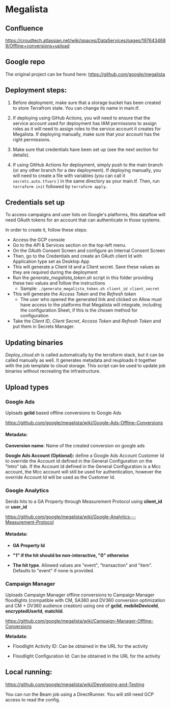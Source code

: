 # Megalista

## Confluence

https://croudtech.atlassian.net/wiki/spaces/DataServices/pages/1976434689/Offline+conversions+upload
## Google repo
The original project can be found here:
https://github.com/google/megalista

## Deployment steps:

1. Before deployment, make sure that a storage bucket has been created to store Terrafrom state. You can change its name in main.tf.

2. If deploying using GiHub Actions, you will need to ensure that the service account used for deployment has IAM permissions to assign roles as it will need to assign roles to the service account it creates for Megalista. If deploying manually, make sure that your account has the right permissions.

3. Make sure that credentials have been set up (see the next section for details).

4. If using GitHub Actions for deployment, simply push to the main branch (or any other branch for a dev deployment). If deploying manually, you will need to create a file with variables (you can call it `secrets.auto.tfvars` ) in the same directory as your main.tf. Then, run `terraform init` followed by `terraform apply`. 


## Credentials set up

To access campaigns and user lists on Google's platforms, this dataflow will need OAuth tokens for an account that can authenticate in those systems.

In order to create it, follow these steps:

- Access the GCP console
- Go to the API & Services section on the top-left menu.
- On the OAuth Consent Screen and configure an Internal Consent Screen
- Then, go to the Credentials and create an OAuth client Id with Application type set as Desktop App
- This will generate a Client Id and a Client secret. Save these values as they are required during the deployment
- Run the _generate_megalista_token.sh_ script in this folder providing these two values and follow the instructions
  - Sample: `./generate_megalista_token.sh client_id client_secret`
- This will generate the _Access Token_ and the _Refresh token_
  -  The user who opened the generated link and clicked on Allow must have access to the platforms that Megalista will integrate, including the configuration Sheet, if this is the chosen method for configuration
-  Take the _Client ID_, _Client Secret_, _Access Token_ and _Refresh Token_ and put them in Secrets Manager.

## Updating binaries
_Deploy_cloud.sh_ is called automatically by the terraform stack, but it can be called manually as well. It generates metadata and reuploads it together with the job template to cloud storage. This script can be used to update job binaries without recreating the infrastructure.

## Upload types
### Google Ads
Uploads __gclid__ based offline conversions to Google Ads

https://github.com/google/megalista/wiki/Google-Ads-Offline-Conversions

#### Metadata:

__Conversion name__: Name of the created conversion on google ads

__Google Ads Account (Optional):__ define a Google Ads Account Customer Id to override the Account Id defined in the General Configuration on the "Intro" tab. If the Account Id defined in the General Configuration is a Mcc account, the Mcc account will still be used for authentication, however the override Account Id will be used as the Customer Id.

### Google Analytics

Sends hits to a GA Property through Measurement Protocol using __client_id__ or __user_id__

https://github.com/google/megalista/wiki/Google-Analytics---Measurement-Protocol

#### Metadata:

- __GA Property Id__

- __"1" if the hit should be non-interactive, "0" otherwise__

- __The hit type__. Allowed values are "event", "transaction" and "item". Defaults to "event" if none is provided.


### Campaign Manager
Uploads Campaign Manager offline conversions to Campaign Manager floodlights (compatible with CM, SA360 and DV360 conversion optimization and CM + DV360 audience creation) using one of __gclid__, __mobileDeviceId__, __encryptedUserId__, __matchId__.

https://github.com/google/megalista/wiki/Campaign-Manager-Offline-Conversions

__Metadata__:

- Floodlight Activity ID: Can be obtained in the URL for the activity

- Floodlight Configuration Id: Can be obtained in the URL for the activity

## Local running:
https://github.com/google/megalista/wiki/Developing-and-Testing

You can run the Beam job using a DirectRunner. You will still need GCP access to read the config. 
